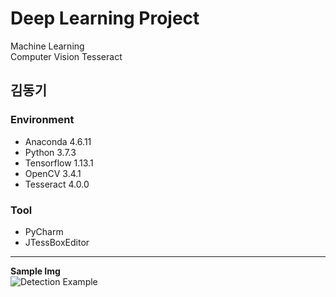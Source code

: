 
# Deep Learning Project     
   Machine Learning    
   Computer Vision
   Tesseract


김동기
---

### **Environment**  
+ Anaconda 4.6.11
+ Python 3.7.3
+ Tensorflow 1.13.1
+ OpenCV 3.4.1
+ Tesseract 4.0.0
### **Tool**  
+ PyCharm  
+ JTessBoxEditor   
---

**Sample Img**  
![Detection Example](https://ifh.cc/g/Ibrou.jpg)



